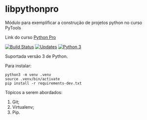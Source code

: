 # libpythonpro
Módulo para exemplificar a construção de projetos python no curso PyTools

Link do curso [Python Pro](https://www.python.pro.br/)

[![Build Status](https://travis-ci.org/vizagre/libpythonpro.svg?branch=main)](https://travis-ci.org/vizagre/libpythonpro)
[![Updates](https://pyup.io/repos/github/vizagre/libpythonpro/shield.svg)](https://pyup.io/repos/github/vizagre/libpythonpro/)
[![Python 3](https://pyup.io/repos/github/vizagre/libpythonpro/python-3-shield.svg)](https://pyup.io/repos/github/vizagre/libpythonpro/)

Suportada versão 3 de Python.

Para instalar:

```Console
python3 -m venv .venv
source .venv/bin/activate
pip install -r requirements-dev.txt
```


Tópicos a serem abordados:
 1. Git;
 2. Virtualenv;
 3. Pip.